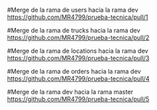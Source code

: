 #Merge de la rama de users hacia la rama dev
https://github.com/MR4799/prueba-tecnica/pull/1

#Merge de la rama de trucks hacia la rama dev
https://github.com/MR4799/prueba-tecnica/pull/2

#Merge de la rama de locations hacia la rama dev
https://github.com/MR4799/prueba-tecnica/pull/3

#Merge de la rama de orders hacia la rama dev
https://github.com/MR4799/prueba-tecnica/pull/4

#Merge de la rama dev hacia la rama master
https://github.com/MR4799/prueba-tecnica/pull/5